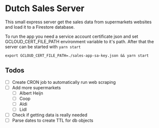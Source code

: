 # Dutch Sales Server

This small express server get the sales data from supermarkets websites and load it to a Firestore database.

To run the app you need a service account certificate json and set GCLOUD_CERT_FILE_PATH environment variable to it's path. After that the server can be started with `yarn start`

```
export GCLOUD_CERT_FILE_PATH=./sales-app-sa-key.json && yarn start
```

## Todos

- [ ] Create CRON job to automatically run web scraping
- [ ] Add more supermarkets
  - [ ] Albert Heijn
  - [ ] Coop
  - [ ] Aldi
  - [ ] Lidl
- [ ] Check if getting data is really needed
- [ ] Parse dates to create TTL for db objects
